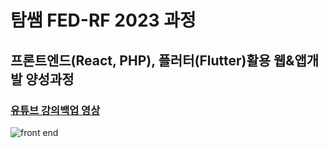 <h1>탐쌤 FED-RF 2023 과정</h1>
<h2>프론트엔드(React, PHP), 플러터(Flutter)활용 웹&앱개발 양성과정</h2>
<h3>
  <a href="https://www.youtube.com/channel/UCZbKItP_V6tjCSpR7ywc5Lw" target="_blank">
  유튜브 강의백업 영상</a>
</h3>
<img src="https://t3.ftcdn.net/jpg/02/92/88/72/360_F_292887204_2wH041phSQo70eqaE9GRqFvn5MmQ4B8w.jpg" alt="front end">
